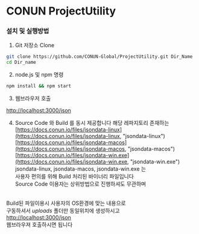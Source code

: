 # CONUN ProjectUtility

### 설치 및 실행방법 

1. Git 저장소 Clone

```bash
git clone https://github.com/CONUN-Global/ProjectUtility.git Dir_Name
cd Dir_name
```
2. node.js 및 npm 명령

```bash
npm install && npm start
```

3. 웹브라우저 호출 

[http://localhost:3000/json](http://localhost:3000/json, "ProjectUtility")


4. Source Code 와 Build 를 동시 제공합니다
해당 레파지토리 존재하는 <br>
[https://docs.conun.io/files/jsondata-linux](https://docs.conun.io/files/jsondata-linux, "jsondata-linux")<br>
[https://docs.conun.io/files/jsondata-macos](https://docs.conun.io/files/jsondata-macos, "jsondata-macos")<br>
[https://docs.conun.io/files/jsondata-win.exe](https://docs.conun.io/files/jsondata-win.exe, "jsondata-win.exe")<br>
jsondata-linux, jsondata-macos, jsondata-win.exe 는<br>
사용자 편의를 위해 Build 처리된 바이너리 파일입니다<br>
Source Code 이용자는 상위방법으로 진행하셔도 무관하며<br><br>

Build된 파일이용시 사용자의 OS환경에 맞는 내용으로<br>
구동하셔서 *uploads* 폴더만 동일위치에 생성하시고 <br>
[http://localhost:3000/json](http://localhost:3000/json, "ProjectUtility")<br>
웹브라우져 호출하시면 됩니다

